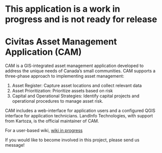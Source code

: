 #  This application is a work in progress and is not ready for release
# Civitas Asset Management Application (CAM)
CAM is a GIS-integrated asset management application developed to address the unique needs of Canada’s small communities. CAM supports a three-phase approach to implementing asset management:

1. Asset Register: Capture asset locations and collect relevant data
2. Asset Prioritization: Prioritize assets based on risk
3. Capital and Operational Strategies: Identify capital projects and operational procedures to manage asset risk.

CAM includes a web-interface for application users and a configured QGIS interface for application technicians. LandInfo Technologies, with support from Kartoza, is the official maintainer of CAM.

For a user-based wiki, 
[wiki in progress](https://github.com/landinfotech/civitas-asset-management/wiki)

If you would like to become involved in this project, please send us message!
